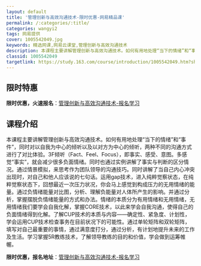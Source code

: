 ```yaml
---
layout: default
title: '管理创新与高效沟通技术-限时优惠-网易精品课'
permalink: /:categories/:title/
categories: wangyi2
tags: 网易提供
cover: 1005542049.jpg
keywords: 精选网课,网易云课堂,管理创新与高效沟通技术
description: 本课程主要讲解管理创新与高效沟通技术。如何有用地处理“当下的情绪”和“事件”，同时对以自我为中心的倾听以及以对方为中心的
classid: 1005542049
targetlink: https://study.163.com/course/introduction/1005542049.htm?share=1&shareId=1025206652&utm_campaign=share&utm_medium=iphoneShare&utm_source=&utm_u=1025206652
---
```


## 限时特惠

**限时优惠，火速报名**：[管理创新与高效沟通技术-报名学习](https://study.163.com/course/introduction/1005542049.htm?share=1&shareId=1025206652&utm_campaign=share&utm_medium=iphoneShare&utm_source=&utm_u=1025206652)

## 课程介绍

本课程主要讲解管理创新与高效沟通技术。如何有用地处理“当下的情绪”和“事件”，同时对以自我为中心的倾听以及以对方为中心的倾听，两种不同的沟通方式进行了对比体验。3F倾听（Fact、Feel、Focus），即事实、感受、意图。多感觉“事实”，就会减少很多负面情绪。同时也通过实例讲解了事实与判断的区分情况。通过情景模拟，来思考作为团队领导的沟通技巧。同时讲解了当自己内心冲突出现时，对自己和他人应该说的七句话。运用gap技术，进入纯粹觉察状态，在纯粹觉察状态下，回想最近一次压力状况，你会马上感觉到构成压力的无用情绪的能量。通过负情绪能量对比图，分析、理解负能量对人体所产生的影响。并通过分析，掌握摆脱负情绪能量的方式和办法。情绪的本质分为有用情绪和无用情绪，无用情绪我们要学会自我化解，掌握CORE技术，以此来学会自我沟通，使得自己的负面情绪得到化解。了解CUP技术的本质与内容——确定性、紧急度、计划性，学会运用CUP技术检查事务在目前状况下的可能性。通过单轮矩阵和双轮矩阵，填写对自己最重要的事情，通过满意度打分，通过分析，有计划地提升未来的工作及生活。学习掌握5R教练技术，了解领导教练的目的和价值，学会做到运筹帷幄。

**限时优惠，报名地址**：[管理创新与高效沟通技术-报名学习](https://study.163.com/course/introduction/1005542049.htm?share=1&shareId=1025206652&utm_campaign=share&utm_medium=iphoneShare&utm_source=&utm_u=1025206652)

